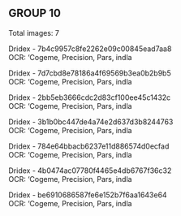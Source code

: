 ## GROUP 10
Total images: 7  

Dridex - 7b4c9957c8fe2262e09c00845ead7aa8  
OCR: ‘Cogeme, Precision, Pars, indla  

Dridex - 7d7cbd8e78186a4f69569b3ea0b2b9b5  
OCR: ‘Cogeme, Precision, Pars, indla  

Dridex - 2bb5eb3666cdc2d83cf100ee45c1432c  
OCR: ‘Cogeme, Precision, Pars, indla  

Dridex - 3b1b0bc447de4a74e2d637d3b8244763  
OCR: ‘Cogeme, Precision, Pars, indla  

Dridex - 784e64bbacb6237e11d886574d0ecfad  
OCR: ‘Cogeme, Precision, Pars, indla  

Dridex - 4b0474ac07780f4465e4db6767f36c32  
OCR: ‘Cogeme, Precision, Pars, indla  

Dridex - be6910686587fe6e152b7f6aa1643e64  
OCR: ‘Cogeme, Precision, Pars, indla  

